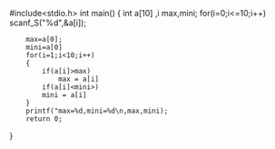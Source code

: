 #include<stdio.h>
int main()
{
int a[10] ,i max,mini;
for(i=0;i<=10;i++)
scanf_S("%d",&a[i]);

        max=a[0];
        mini=a[0]
        for(i=1;i<10;i++)
        {
            if(a[i]>max)
                max = a[i]
            if(a[i]<mini>)
            mini = a[i]
        }
        printf("max=%d,mini=%d\n,max,mini);
        return 0;

}
